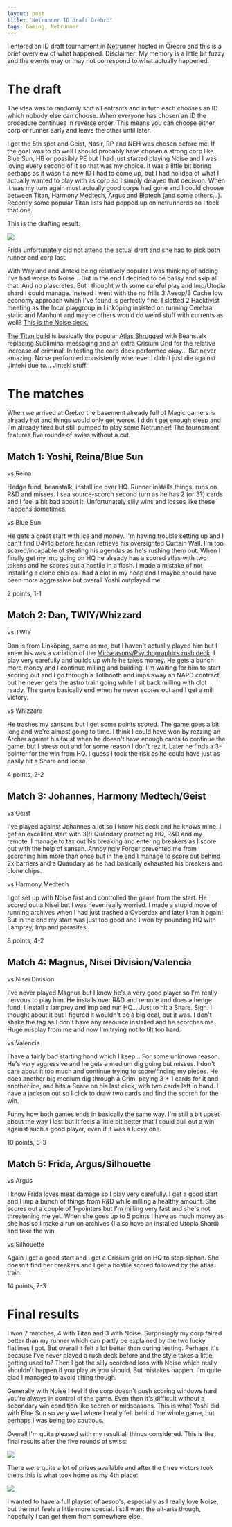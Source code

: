 ```yaml
---
layout: post
title: "Netrunner ID draft Örebro"
tags: Gaming, Netrunner
---
```


I entered an ID draft tournament in [Netrunner][] hosted in Örebro and this is a brief overview of what happened. Disclaimer: My memory is a little bit fuzzy and the events may or may not correspond to what actually happened.


# The draft

The idea was to randomly sort all entrants and in turn each chooses an ID which nobody else can choose. When everyone has chosen an ID the procedure continues in reverse order. This means you can choose either corp or runner early and leave the other until later.

I got the 5th spot and Geist, Nasir, RP and NEH was chosen before me. If the goal was to do well I should probably have chosen a strong corp like Blue Sun, HB or possibly PE but I had just started playing Noise and I was loving every second of it so that was my choice. It was a little bit boring perhaps as it wasn't a new ID I had to come up, but I had no idea of what I actually wanted to play with as corp so I simply delayed that decision. When it was my turn again most actually good corps had gone and I could choose between Titan, Harmony Medtech, Argus and Biotech (and some others...). Recently some popular Titan lists had popped up on netrunnerdb so I took that one.

This is the drafting result:

![](/images/netrunner-ID-draft-2015-08-29.jpg)

Frida unfortunately did not attend the actual draft and she had to pick both runner and corp last.

With Wayland and Jinteki being relatively popular I was thinking of adding I've had worse to Noise... But in the end I decided to be ballsy and skip all that. And no plascretes. But I thought with some careful play and Imp/Utopia shard I could manage. Instead I went with the no frills 3 Aesop/3 Cache low economy approach which I've found is perfectly fine. I slotted 2 Hacktivist meeting as the local playgroup in Linköping insisted on running Cerebral static and Manhunt and maybe others would do weird stuff with currents as well? [This is the Noise deck.][noise]

[The Titan build][titan] is basically the popular [Atlas Shrugged][] with Beanstalk replacing Subliminal messaging and an extra Crisium Grid for the relative increase of criminal. In testing the corp deck performed okay... But never amazing. Noise performed consistently whenever I didn't just die against Jinteki due to... Jinteki stuff.

[Atlas Shrugged]: http://netrunnerdb.com/en/decklist/24856/atlas-shrugged "netrunnerdb: Atlas Shrugged"
[noise]: http://netrunnerdb.com/en/decklist/25730/the-original-hacker-rebro-id-draft-4th- "Noise deck"
[titan]: http://netrunnerdb.com/en/decklist/25732/the-future-is-now-rebro-id-draft-4th- "Titan deck"

# The matches

When we arrived at Örebro the basement already full of Magic gamers is already hot and things would only get worse. I didn't get enough sleep and I'm already tired but still pumped to play some Netrunner!  The tournament features five rounds of swiss without a cut.

## Match 1: Yoshi, Reina/Blue Sun

vs Reina

Hedge fund, beanstalk, install ice over HQ. Runner installs things, runs on R&D and misses. I sea source-scorch second turn as he has 2 (or 3?) cards and I feel a bit bad about it. Unfortunately silly wins and losses like these happens sometimes.

vs Blue Sun

He gets a great start with ice and money. I'm having trouble setting up and I can't find D4v1d before he can retrieve his oversighted Curtain Wall. I'm too scared/incapable of stealing his agendas as he's rushing them out. When I finally get my Imp going on HQ he already has a scored atlas with two tokens and he scores out a hostile in a flash. I made a mistake of not installing a clone chip as I had a clot in my heap and I maybe should have been more aggressive but overall Yoshi outplayed me.

2 points, 1-1

## Match 2: Dan, TWIY/Whizzard

vs TWIY

Dan is from Linköping, same as me, but I haven't actually played him but I knew his was a variation of the [Midseasons/Psychographics rush deck][flash]. I play very carefully and builds up while he takes money. He gets a bunch more money and I continue milling and building. I'm waiting for him to start scoring out and I go through a Tollbooth and imps away an NAPD contract, but he never gets the astro train going while I sit back milling with clot ready. The game basically end when he never scores out and I get a mill victory.

vs Whizzard

He trashes my sansans but I get some points scored. The game goes a bit long and we're almost going to time. I think I could have won by rezzing an Archer against his faust when he doesn't have enough cards to continue the game, but I stress out and for some reason I don't rez it. Later he finds a 3-pointer for the win from HQ. I guess I took the risk as he could have just as easily hit a Snare and loose.

4 points, 2-2

[flash]: http://netrunnerdb.com/en/decklist/22037/when-the-flash-wears-yellow-v-2-undefeated-bratislava-regi "netrunnerdb Flash"

## Match 3: Johannes, Harmony Medtech/Geist

vs Geist

I've played against Johannes a lot so I know his deck and he knows mine. I get an excellent start with 3(!) Quandary protecting HQ, R&D and my remote. I manage to tax out his breaking and entering breakers as I score out with the help of sansan. Annoyingly Forger prevented me from scorching him more than once but in the end I manage to score out behind 2x barriers and a Quandary as he had basically exhausted his breakers and clone chips.

vs Harmony Medtech

I got set up with Noise fast and controlled the game from the start. He scored out a Nisei but I was never really worried. I made a stupid move of running archives when I had just trashed a Cyberdex and later I ran it again! But in the end my start was just too good and I won by pounding HQ with Lamprey, Imp and parasites.

8 points, 4-2

## Match 4: Magnus, Nisei Division/Valencia

vs Nisei Division

I've never played Magnus but I know he's a very good player so I'm really nervous to play him. He installs over R&D and remote and does a hedge fund. I install a lamprey and imp and run HQ... Just to hit a Snare. Sigh. I thought about it but I figured it wouldn't be a big deal, but it was. I don't shake the tag as I don't have any resource installed and he scorches me. Huge misplay from me and now I'm trying not to tilt too hard.

vs Valencia

I have a fairly bad starting hand which I keep... For some unknown reason. He's very aggressive and he gets a medium dig going but misses. I don't care about it too much and continue trying to score/finding my pieces. He does another big medium dig through a Grim, paying 3 + 1 cards for it and another ice, and hits a Snare on his last click, with two cards left in hand. I have a jackson out so I click to draw two cards and find the scorch for the win.

Funny how both games ends in basically the same way. I'm still a bit upset about the way I lost but it feels a little bit better that I could pull out a win against such a good player, even if it was a lucky one.

10 points, 5-3

## Match 5: Frida, Argus/Silhouette

vs Argus

I know Frida loves meat damage so I play very carefully. I get a good start and I imp a bunch of things from R&D while milling a healthy amount. She scores out a couple of 1-pointers but I'm milling very fast and she's not threatening me yet. When she goes up to 5 points I have as much money as she has so I make a run on archives (I also have an installed Utopia Shard) and take the win.

vs Silhouette

Again I get a good start and I get a Crisium grid on HQ to stop siphon. She doesn't find her breakers and I get a hostile scored followed by the atlas train.

14 points, 7-3


# Final results

I won 7 matches, 4 with Titan and 3 with Noise. Surprisingly my corp faired better than my runner which can partly be explained by the two lucky flatlines I got. But overall it felt a lot better than during testing. Perhaps it's because I've never played a rush deck before and the style takes a little getting used to? Then I got the silly scorched loss with Noise which really shouldn't happen if you play as you should. But mistakes happen. I'm quite glad I managed to avoid tilting though.

Generally with Noise I feel if the corp doesn't push scoring windows hard you're always in control of the game. Even then it's difficult without a secondary win condition like scorch or midseasons. This is what Yoshi did with Blue Sun so very well where I really felt behind the whole game, but perhaps I was being too cautious.

Overall I'm quite pleased with my result all things considered. This is the final results after the five rounds of swiss:

![](/images/netrunner-ID-draft-2015-08-29-results.jpg)

There were quite a lot of prizes available and after the three victors took theirs this is what took home as my 4th place:

![](/images/trimat_mat.jpg)

I wanted to have a full playset of aesop's, especially as I really love Noise, but the mat feels a little more special. I still want the alt-arts though, hopefully I can get them from somewhere else.

[Netrunner]: https://boardgamegeek.com/boardgame/124742/android-netrunner "Android: Netrunner"

